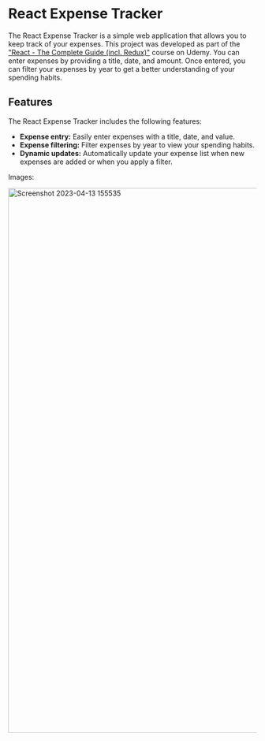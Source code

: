 # React Expense Tracker

The React Expense Tracker is a simple web application that allows you to keep track of your expenses. This project was developed as part of the ["React - The Complete Guide (incl. Redux)"](https://www.udemy.com/course/react-the-complete-guide-incl-redux/)   course on Udemy.  You can enter expenses by providing a title, date, and amount. Once entered, you can filter your expenses by year to get a better understanding of your spending habits.

## Features

The React Expense Tracker includes the following features:

-   **Expense entry:** Easily enter expenses with a title, date, and value.
-   **Expense filtering:** Filter expenses by year to view your spending habits.
-   **Dynamic updates:** Automatically update your expense list when new expenses are added or when you apply a filter.

Images:

<img width="1106" alt="Screenshot 2023-04-13 155535" src="https://user-images.githubusercontent.com/65426858/231781503-e48dd4ce-bbf6-4c6c-b6af-ec5a3539bf1b.png">




